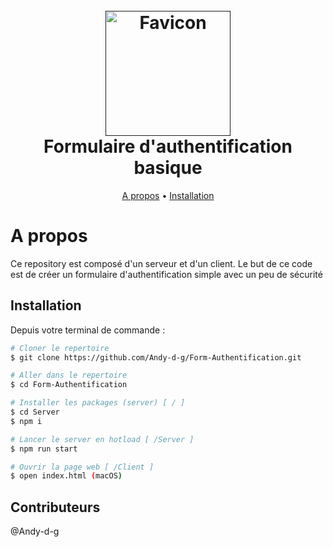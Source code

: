 <div align="center">
  <h1>
    <br>
    <a href=""><img src="server.jpeg" alt="Favicon" width="200"></a>
    <br>
    Formulaire d'authentification basique
    <br>
  </h1>
</div>

<div align="center">
  <a href="#a-propos">A propos</a> •
  <a href="#installation">Installation</a> 
</div>

# A propos

Ce repository est composé d'un serveur et d'un client.
Le but de ce code est de créer un formulaire d'authentification simple avec un peu de sécurité

## Installation

Depuis votre terminal de commande : 

```bash
# Cloner le repertoire
$ git clone https://github.com/Andy-d-g/Form-Authentification.git

# Aller dans le repertoire
$ cd Form-Authentification

# Installer les packages (server) [ / ]
$ cd Server
$ npm i

# Lancer le server en hotload [ /Server ]
$ npm run start

# Ouvrir la page web [ /Client ]
$ open index.html (macOS)

```
## Contributeurs

@Andy-d-g
